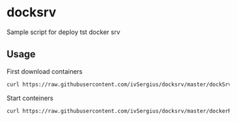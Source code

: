 # docksrv

Sample script for deploy tst docker srv

## Usage
First download containers
```bash
curl https://raw.githubusercontent.com/ivSergius/docksrv/master/dockSrv1.sh | bash
```
Start conteiners
```bash
curl https://raw.githubusercontent.com/ivSergius/docksrv/master/dockerRun.sh | bash
```
